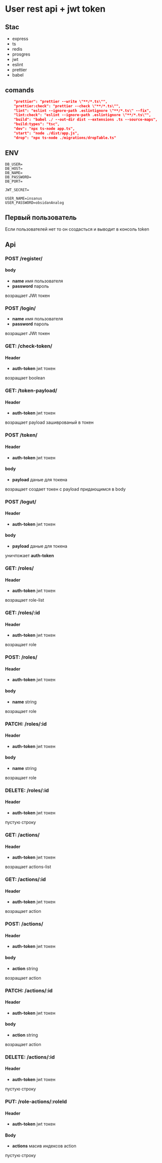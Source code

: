 # User rest api + jwt token

## Stac
- express
- ts
- redis
- prosgres
- jwt 
- eslint
- prettier
- babel

## comands 
```json
    "prettier": "prettier --write \"**/*.ts\"",
    "prettier:check": "prettier --check \"**/*.ts\"",
    "lint": "eslint --ignore-path .eslintignore \"**/*.ts\" --fix",
    "lint:check": "eslint --ignore-path .eslintignore \"**/*.ts\"",
    "build": "babel ./ --out-dir dist --extensions .ts --source-maps",
    "build:types": "tsc",
    "dev": "npx ts-node app.ts",
    "start": "node ./dist/app.js",
    "drop": "npx ts-node ./migrations/dropTable.ts"
```

## ENV
```
DB_USER=
DB_HOST=
DB_NAME=
DB_PASSWORD=
DB_PORT=

JWT_SECRET=

USER_NAME=insanus
USER_PASSWORD=obsidanAnalog
```

## Первый пользователь
Если пользователей нет то он создасться и выводит в консоль token

## Api
### POST /register/
#### body
- **name** имя пользователя
- **password** пароль

возращает JWt токен

### POST /login/
- **name** имя пользователя
- **password** пароль

возращает JWt токен

### GET: /check-token/
#### Header
- **auth-token** jwt токен

возращает boolean

### GET: /token-payload/
#### Header
- **auth-token** jwt токен

возращает payload зашиврованый в токен

### POST /token/
#### Header
- **auth-token** jwt токен

#### body
- **payload** даные для токена

возращает создает токен с payload придающимся в body

### POST /logut/
#### Header
- **auth-token** jwt токен

#### body
- **payload** даные для токена

уничтожает **auth-token**

### GET: /roles/
#### Header
- **auth-token** jwt токен

возращает role-list

### GET: /roles/:id
#### Header
- **auth-token** jwt токен

возращает role

### POST: /roles/
#### Header
- **auth-token** jwt токен
#### body
- **name** string

возращает role

### PATCH: /roles/:id
#### Header
- **auth-token** jwt токен
#### body
- **name** string

возращает role

### DELETE: /roles/:id
#### Header
- **auth-token** jwt токен

пустую строку

### GET: /actions/
#### Header
- **auth-token** jwt токен

возращает actions-list

### GET: /actions/:id
#### Header
- **auth-token** jwt токен

возращает action

### POST: /actions/
#### Header
- **auth-token** jwt токен
#### body
- **action** string

возращает action

### PATCH: /actions/:id
#### Header
- **auth-token** jwt токен
#### body
- **action** string

возращает action

### DELETE: /actions/:id
#### Header
- **auth-token** jwt токен

пустую строку

### PUT: /role-actions/:roleId
#### Header
- **auth-token** jwt токен
#### Body
- **actions** масив индексов action

пустую строку